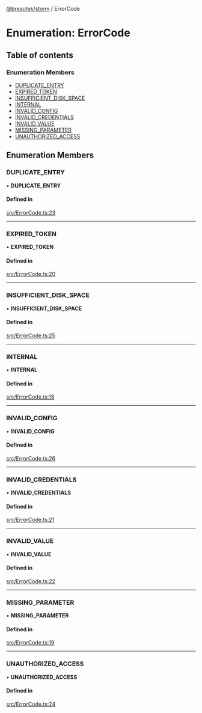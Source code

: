 [@breautek/storm](../README.md) / ErrorCode

# Enumeration: ErrorCode

## Table of contents

### Enumeration Members

- [DUPLICATE\_ENTRY](ErrorCode.md#duplicate_entry)
- [EXPIRED\_TOKEN](ErrorCode.md#expired_token)
- [INSUFFICIENT\_DISK\_SPACE](ErrorCode.md#insufficient_disk_space)
- [INTERNAL](ErrorCode.md#internal)
- [INVALID\_CONFIG](ErrorCode.md#invalid_config)
- [INVALID\_CREDENTIALS](ErrorCode.md#invalid_credentials)
- [INVALID\_VALUE](ErrorCode.md#invalid_value)
- [MISSING\_PARAMETER](ErrorCode.md#missing_parameter)
- [UNAUTHORIZED\_ACCESS](ErrorCode.md#unauthorized_access)

## Enumeration Members

### DUPLICATE\_ENTRY

• **DUPLICATE\_ENTRY**

#### Defined in

[src/ErrorCode.ts:23](https://github.com/breautek/storm/blob/4ac2f44/src/ErrorCode.ts#L23)

___

### EXPIRED\_TOKEN

• **EXPIRED\_TOKEN**

#### Defined in

[src/ErrorCode.ts:20](https://github.com/breautek/storm/blob/4ac2f44/src/ErrorCode.ts#L20)

___

### INSUFFICIENT\_DISK\_SPACE

• **INSUFFICIENT\_DISK\_SPACE**

#### Defined in

[src/ErrorCode.ts:25](https://github.com/breautek/storm/blob/4ac2f44/src/ErrorCode.ts#L25)

___

### INTERNAL

• **INTERNAL**

#### Defined in

[src/ErrorCode.ts:18](https://github.com/breautek/storm/blob/4ac2f44/src/ErrorCode.ts#L18)

___

### INVALID\_CONFIG

• **INVALID\_CONFIG**

#### Defined in

[src/ErrorCode.ts:26](https://github.com/breautek/storm/blob/4ac2f44/src/ErrorCode.ts#L26)

___

### INVALID\_CREDENTIALS

• **INVALID\_CREDENTIALS**

#### Defined in

[src/ErrorCode.ts:21](https://github.com/breautek/storm/blob/4ac2f44/src/ErrorCode.ts#L21)

___

### INVALID\_VALUE

• **INVALID\_VALUE**

#### Defined in

[src/ErrorCode.ts:22](https://github.com/breautek/storm/blob/4ac2f44/src/ErrorCode.ts#L22)

___

### MISSING\_PARAMETER

• **MISSING\_PARAMETER**

#### Defined in

[src/ErrorCode.ts:19](https://github.com/breautek/storm/blob/4ac2f44/src/ErrorCode.ts#L19)

___

### UNAUTHORIZED\_ACCESS

• **UNAUTHORIZED\_ACCESS**

#### Defined in

[src/ErrorCode.ts:24](https://github.com/breautek/storm/blob/4ac2f44/src/ErrorCode.ts#L24)

